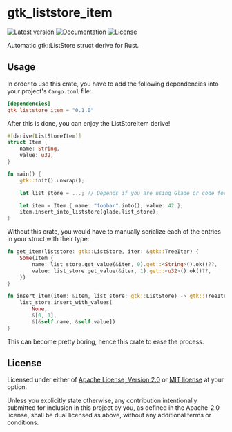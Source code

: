 # gtk_liststore_item

[![Latest version](https://img.shields.io/crates/v/gtk_liststore_item.svg)](https://crates.io/crates/gtk_liststore_item)
[![Documentation](https://docs.rs/gtk_liststore_item/badge.svg)](https://docs.rs/gtk_liststore_item)
[![License](https://img.shields.io/crates/l/gtk_liststore_item.svg)](https://crates.io/crates/gtk_liststore_item)

Automatic gtk::ListStore struct derive for Rust.

## Usage

In order to use this crate, you have to add the following dependencies into
your project's `Cargo.toml` file:

```toml
[dependencies]
gtk_liststore_item = "0.1.0"
```

After this is done, you can enjoy the ListStoreItem derive!

```rust
#[derive(ListStoreItem)]
struct Item {
    name: String,
    value: u32,
}

fn main() {
    gtk::init().unwrap();

    let list_store = ...; // Depends if you are using Glade or code for your UI

    let item = Item { name: "foobar".into(), value: 42 };
    item.insert_into_liststore(glade.list_store);
}
```

Without this crate, you would have to manually serialize each of the entries in
your struct with their type:

```rust
fn get_item(liststore: gtk::ListStore, iter: &gtk::TreeIter) {
    Some(Item {
        name: list_store.get_value(&iter, 0).get::<String>().ok()??,
        value: list_store.get_value(&iter, 1).get::<u32>().ok()??,
    })
}

fn insert_item(item: &Item, list_store: gtk::ListStore) -> gtk::TreeIter {
    list_store.insert_with_values(
        None,
        &[0, 1],
        &[&self.name, &self.value])
}
```

This can become pretty boring, hence this crate to ease the process.

## License

Licensed under either of [Apache License, Version 2.0](LICENSE-APACHE) or [MIT
license](LICENSE-MIT) at your option.

Unless you explicitly state otherwise, any contribution intentionally submitted
for inclusion in this project by you, as defined in the Apache-2.0 license,
shall be dual licensed as above, without any additional terms or conditions.
